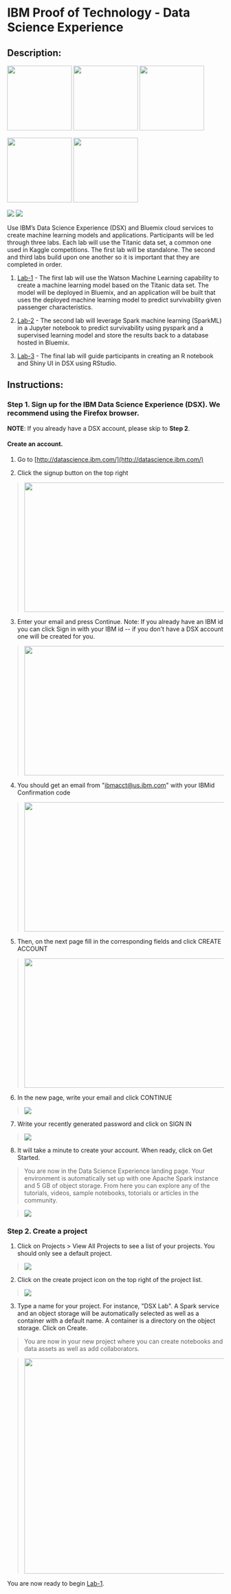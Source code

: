 # IBM Proof of Technology - Data Science Experience

## Description:

[<img src="https://raw.githubusercontent.com/Davin-IBM/Proof-of-Technology/master/DSX/images/DSX.png" height="150"/>](http://datascience.ibm.com/) [<img src="https://raw.githubusercontent.com/Davin-IBM/Proof-of-Technology/master/DSX/images/bluemix-logo.png" height="150"/>](https://www.ibm.com/cloud-computing/bluemix/solutions) [<img src="https://github.com/jpatter/LMCO/blob/master/Lab-1/images/DB2Warehouse.png" height="150"/>](https://www.ibm.com/analytics/us/en/technology/cloud-data-services/dashdb/)

[<img src="https://raw.githubusercontent.com/Davin-IBM/Proof-of-Technology/master/DSX/images/jupyter.png" height="150"/>](http://jupyter.org/) [<img src="https://raw.githubusercontent.com/Davin-IBM/Proof-of-Technology/master/DSX/images/spark.png" height="150"/>](http://spark.apache.org/)

[<img src="https://raw.githubusercontent.com/Davin-IBM/Proof-of-Technology/master/DSX/images/RStudio2.png"/>](https://www.rstudio.com/) [<img src="https://raw.githubusercontent.com/Davin-IBM/Proof-of-Technology/master/DSX/images/shiny.png"/>](https://shiny.rstudio.com/)

Use IBM’s Data Science Experience (DSX) and Bluemix cloud services to create machine learning models and applications. Participants will be led through three labs. Each lab will use the Titanic data set, a common one used in Kaggle competitions. The first lab will be standalone. The second and third labs build upon one another so it is important that they are completed in order.

1. [Lab-1]([https://github.com/bleonardb3/Proof-of-Technology/tree/master/DSX/Lab-1) - The first lab will use the Watson Machine Learning capability to create a machine learning model based on the Titanic data set. The model will be deployed in Bluemix, and an application will be built that uses the deployed machine learning model to predict survivability given passenger characteristics. 

1. [Lab-2](Lab-2) - The second lab will leverage Spark machine learning (SparkML) in a Jupyter notebook to predict survivability using pyspark and a supervised learning model and store the results back to a database hosted in Bluemix. 

1. [Lab-3](Lab-3) - The final lab will guide participants in creating an R notebook and Shiny UI in DSX using RStudio.

## Instructions:

### Step 1. Sign up for the IBM Data Science Experience (DSX).   We recommend using the Firefox browser.

__NOTE__: If you already have a DSX account, please skip to __Step 2__.

#### Create an account.

1.  Go to [http://datascience.ibm.com/](http://datascience.ibm.com/)

2.  Click the signup button on the top right

> <img src="https://raw.githubusercontent.com/Davin-IBM/Proof-of-Technology/master/DSX/images/DSX%20Sign%20Up.png" width="624" height="300">

3. Enter your email and press Continue. Note: If you already have an IBM id you can click Sign in with your IBM id -- if you don't have a DSX account one will be created for you.

> <img src="https://raw.githubusercontent.com/Davin-IBM/Proof-of-Technology/master/DSX/images/Enter%20Email.png" width="624" height="300">

4. You should get an email from "ibmacct@us.ibm.com" with your IBMid Confirmation code

 >  <img src="https://github.com/IBMDataScience/wow-lab-to-production/blob/master/images/confirmation-code.png?raw=true" width="624" height="300">

5. Then, on the next page fill in the corresponding fields and click CREATE ACCOUNT

 > <img src="https://raw.githubusercontent.com/Davin-IBM/Proof-of-Technology/master/DSX/images/Enter.png" width="624" height="300"/>

6. In the new page, write your email and click CONTINUE

 >  <img src="https://github.com/IBMDataScience/wow-lab-to-production/blob/master/images/enter-email.png?raw=true"/>

7. Write your recently generated password and click on SIGN IN

 >  <img src="https://github.com/IBMDataScience/wow-lab-to-production/blob/master/images/enter-password.png?raw=true"/>

8. It will take a minute to create your account. When ready, click on Get Started.

 > You are now in the Data Science Experience landing page. Your environment is automatically set up with one Apache Spark instance and 5 GB of object storage. From here you can explore any of the tutorials, videos, sample notebooks, totorials or articles in the community.

>  <img src="https://raw.githubusercontent.com/jpatter/Proof-of-Technology/master/DSX/images/landing.png"/>

### Step 2. Create a project

1. Click on Projects > View All Projects to see a list of your projects. You should only see a default project.

 >  <img src="https://raw.githubusercontent.com/jpatter/Proof-of-Technology/master/DSX/images/my-projects.png"/>

2. Click on the create project icon on the top right of the project list.

 >  <img src="https://github.com/IBMDataScience/wow-lab-to-production/blob/master/images/create-new-project.png?raw=true" />

3. Type a name for your project. For instance, "DSX Lab". A Spark service and an object storage will be automatically selected as well as a container with a default name. A container is a directory on the object storage. Click on Create.

 > You are now in your new project where you can create notebooks and data assets as well as add collaborators.

 >  <img src="https://github.com/IBMDataScience/wow-lab-to-production/blob/master/images/create-project.png?raw=true" width="512" height="499" />

You are now ready to begin [Lab-1](Lab-1/).
